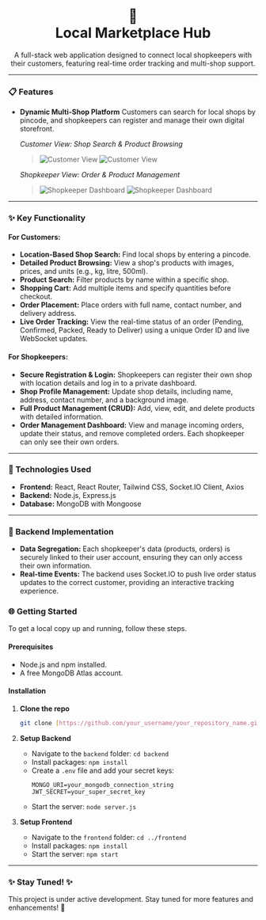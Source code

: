 <div align="center">
  <h1>
    🛒
    <br/>
    Local Marketplace Hub
  </h1>
  <p>
    A full-stack web application designed to connect local shopkeepers with their customers, featuring real-time order tracking and multi-shop support.
  </p>
</div>

---

### 📋 Features

- **Dynamic Multi-Shop Platform** Customers can search for local shops by pincode, and shopkeepers can register and manage their own digital storefront.

  *Customer View: Shop Search & Product Browsing*
  > ![Customer View](https://i.postimg.cc/Hk633FbW/Screenshot-2025-08-22-000145.png)
  > ![Customer View](https://i.postimg.cc/CMbN9RbQ/Screenshot-2025-08-22-000219.png) 
 
  *Shopkeeper View: Order & Product Management*
  > ![Shopkeeper Dashboard](https://i.postimg.cc/2SgLzwDF/Screenshot-2025-08-21-234528.png)
  > ![Shopkeeper Dashboard](https://i.postimg.cc/HkMst1qX/Screenshot-2025-08-21-235023.png)
 
---

### ✨ Key Functionality

#### For Customers:
- **Location-Based Shop Search:** Find local shops by entering a pincode.
- **Detailed Product Browsing:** View a shop's products with images, prices, and units (e.g., kg, litre, 500ml).
- **Product Search:** Filter products by name within a specific shop.
- **Shopping Cart:** Add multiple items and specify quantities before checkout.
- **Order Placement:** Place orders with full name, contact number, and delivery address.
- **Live Order Tracking:** View the real-time status of an order (Pending, Confirmed, Packed, Ready to Deliver) using a unique Order ID and live WebSocket updates.

#### For Shopkeepers:
- **Secure Registration & Login:** Shopkeepers can register their own shop with location details and log in to a private dashboard.
- **Shop Profile Management:** Update shop details, including name, address, contact number, and a background image.
- **Full Product Management (CRUD):** Add, view, edit, and delete products with detailed information.
- **Order Management Dashboard:** View and manage incoming orders, update their status, and remove completed orders. Each shopkeeper can only see their own orders.

---

### 🚀 Technologies Used

- **Frontend:** React, React Router, Tailwind CSS, Socket.IO Client, Axios
- **Backend:** Node.js, Express.js
- **Database:** MongoDB with Mongoose

---

### 💾 Backend Implementation

- **Data Segregation:** Each shopkeeper's data (products, orders) is securely linked to their user account, ensuring they can only access their own information.
- **Real-time Events:** The backend uses Socket.IO to push live order status updates to the correct customer, providing an interactive tracking experience.

### 🌐 Getting Started

To get a local copy up and running, follow these steps.

#### Prerequisites
- Node.js and npm installed.
- A free MongoDB Atlas account.

#### Installation
1. **Clone the repo**
   ```sh
   git clone [https://github.com/your_username/your_repository_name.git](https://github.com/your_username/your_repository_name.git)
   ```
2. **Setup Backend**
   - Navigate to the `backend` folder: `cd backend`
   - Install packages: `npm install`
   - Create a `.env` file and add your secret keys:
     ```env
     MONGO_URI=your_mongodb_connection_string
     JWT_SECRET=your_super_secret_key
     ```
   - Start the server: `node server.js`

3. **Setup Frontend**
   - Navigate to the `frontend` folder: `cd ../frontend`
   - Install packages: `npm install`
   - Start the server: `npm start`

---

### ✨ Stay Tuned! ✨

This project is under active development. Stay tuned for more features and enhancements! 🚀
